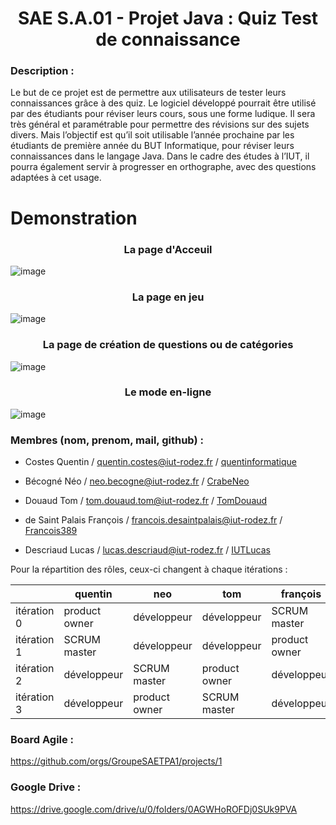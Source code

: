 <h1 align="center">SAE S.A.01 - Projet Java : Quiz Test de connaissance </h1>



### Description :

Le but de ce projet est de permettre aux utilisateurs de tester leurs connaissances grâce à des quiz. Le logiciel développé pourrait être utilisé par des étudiants pour réviser leurs cours, sous une forme ludique. Il sera très général et paramétrable pour permettre des révisions sur des sujets divers. Mais l’objectif est qu’il soit utilisable l’année prochaine par les étudiants de première année du BUT Informatique, pour
réviser leurs connaissances dans le langage Java. Dans le cadre des études à l’IUT, il pourra également servir à progresser en orthographe, avec des questions adaptées à cet usage.

# Demonstration

<div align="center">
  
### La page d'Acceuil

</div>

![image](https://github.com/GroupeSAETPA1/Quiz/assets/124200637/0a930be6-685d-41ea-9a5c-a64a02bd043b)

<div align="center">
  
### La page en jeu

</div>

![image](https://github.com/GroupeSAETPA1/Quiz/assets/124200637/d063da76-422e-468b-b59a-420578a25810)

<div align="center">
  
### La page de création de questions ou de catégories

</div>

![image](https://github.com/GroupeSAETPA1/Quiz/assets/124200637/704f797b-06b4-45c7-a82d-e4ba09544e13)

<div align="center">
  
### Le mode en-ligne

</div>

![image](https://github.com/GroupeSAETPA1/Quiz/assets/124200637/d26394b4-67db-45c2-aaec-1f7325250922)



### Membres (nom, prenom, mail, github) :

- Costes Quentin / quentin.costes@iut-rodez.fr / [quentinformatique](https://github.com/quentinformatique)

- Bécogné Néo / neo.becogne@iut-rodez.fr / [CrabeNeo](https://github.com/CrabeNeo) 

- Douaud Tom / tom.douaud.tom@iut-rodez.fr / [TomDouaud](https://github.com/TomDouaud)

- de Saint Palais François / francois.desaintpalais@iut-rodez.fr / [Francois389](https://github.com/Francois389)

- Descriaud Lucas / lucas.descriaud@iut-rodez.fr / [IUTLucas](https://github.com/IUTLucas)

Pour la répartition des rôles, ceux-ci changent à chaque itérations : 

|             | quentin       | neo           | tom           | françois      | lucas         |
|-------------|---------------|---------------|---------------|---------------|---------------|
| itération 0 | product owner | développeur   | développeur   | SCRUM master  | développeur  |
| itération 1 | SCRUM master  | développeur  | développeur   | product owner | développeur   |
| itération 2 | développeur   | SCRUM master  | product owner | développeur   | SCRUM master  |
| itération 3 | développeur   | product owner | SCRUM master  | développeur   | product owner |

### Board Agile :

https://github.com/orgs/GroupeSAETPA1/projects/1

### Google Drive :

https://drive.google.com/drive/u/0/folders/0AGWHoROFDj0SUk9PVA


